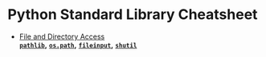 # Python Standard Library Cheatsheet

* [File and Directory Access](library/filesys)  
  **[`pathlib`](library/filesys/pathlib.md)**__,__
  **[`os.path`](library/filesys/os_path.md)**__,__
  **[`fileinput`](library/filesys/fileinput.md)**__,__
  **[`shutil`](library/filesys/shutil.md)**
